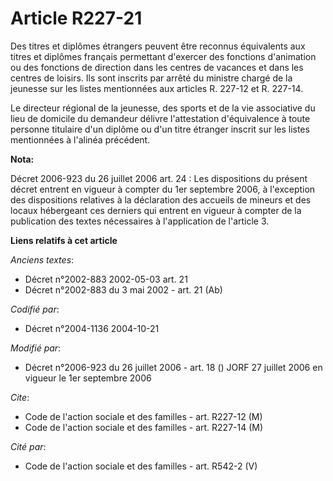 # Article R227-21

Des titres et diplômes étrangers peuvent être reconnus équivalents aux titres et diplômes français permettant d'exercer des
fonctions d'animation ou des fonctions de direction dans les centres de vacances et dans les centres de loisirs. Ils sont
inscrits par arrêté du ministre chargé de la jeunesse sur les listes mentionnées aux articles R. 227-12 et R. 227-14.

Le directeur régional de la jeunesse, des sports et de la vie associative du lieu de domicile du demandeur délivre
l'attestation d'équivalence à toute personne titulaire d'un diplôme ou d'un titre étranger inscrit sur les listes mentionnées
à l'alinéa précédent.

**Nota:**

Décret 2006-923 du 26 juillet 2006 art. 24 : Les dispositions du présent décret entrent en vigueur à compter du 1er septembre
2006, à l'exception des dispositions relatives à la déclaration des accueils de mineurs et des locaux hébergeant ces derniers
qui entrent en vigueur à compter de la publication des textes nécessaires à l'application de l'article 3.

**Liens relatifs à cet article**

_Anciens textes_:

  - Décret n°2002-883 2002-05-03 art. 21
  - Décret n°2002-883 du 3 mai 2002 - art. 21 (Ab)

_Codifié par_:

  - Décret n°2004-1136 2004-10-21

_Modifié par_:

  - Décret n°2006-923 du 26 juillet 2006 - art. 18 () JORF 27 juillet 2006 en vigueur le 1er septembre 2006

_Cite_:

  - Code de l'action sociale et des familles - art. R227-12 (M)
  - Code de l'action sociale et des familles - art. R227-14 (M)

_Cité par_:

  - Code de l'action sociale et des familles - art. R542-2 (V)
